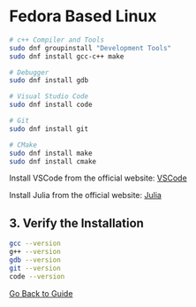 # Fedora Based Linux

```bash
# c++ Compiler and Tools
sudo dnf groupinstall "Development Tools"
sudo dnf install gcc-c++ make

# Debugger
sudo dnf install gdb

# Visual Studio Code
sudo dnf install code

# Git
sudo dnf install git

# CMake
sudo dnf install make
sudo dnf install cmake
```

Install VSCode from the official website: [VSCode](https://code.visualstudio.com/)

Install Julia from the official website: [Julia](https://julialang.org/install/)

## 3. Verify the Installation

```bash
gcc --version
g++ --version
gdb --version
git --version
code --version
```

[Go Back to Guide](../Readme.md#installation-guide)